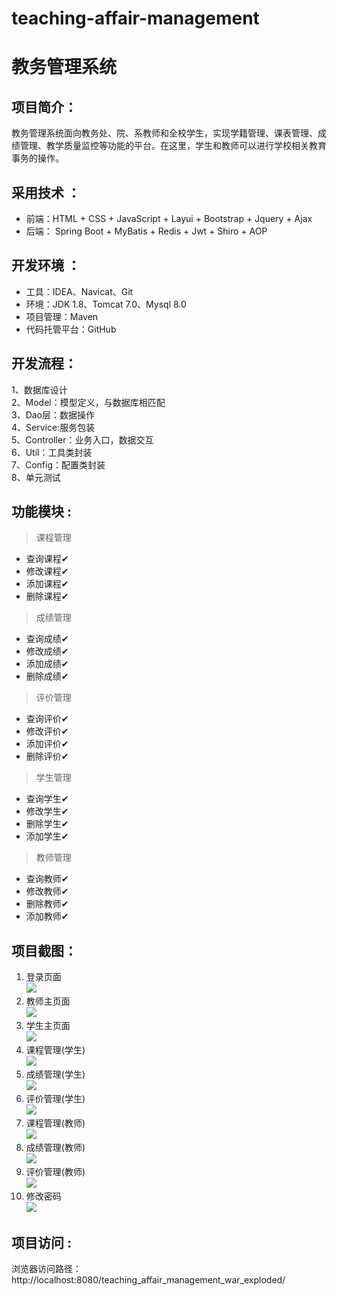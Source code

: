 # teaching-affair-management

# 教务管理系统

## 项目简介：

教务管理系统面向教务处、院、系教师和全校学生，实现学籍管理、课表管理、成绩管理、教学质量监控等功能的平台。在这里，学生和教师可以进行学校相关教育事务的操作。

## 采用技术 ： 
- 前端：HTML + CSS + JavaScript + Layui + Bootstrap + Jquery + Ajax
- 后端： Spring Boot + MyBatis + Redis + Jwt + Shiro + AOP

## 开发环境 ：
- 工具：IDEA、Navicat、Git
- 环境：JDK 1.8、Tomcat 7.0、Mysql 8.0
- 项目管理：Maven
- 代码托管平台：GitHub

## 开发流程：  
1、数据库设计  
2、Model：模型定义，与数据库相匹配  
3、Dao层：数据操作  
4、Service:服务包装  
5、Controller：业务入口，数据交互   
6、Util：工具类封装   
7、Config：配置类封装    
8、单元测试    


## 功能模块 :  

> 课程管理

- 查询课程✔
- 修改课程✔ 
- 添加课程✔
- 删除课程✔

> 成绩管理  

 - 查询成绩✔
 - 修改成绩✔
 - 添加成绩✔
 - 删除成绩✔

> 评价管理

- 查询评价✔
- 修改评价✔
- 添加评价✔
- 删除评价✔


> 学生管理

- 查询学生✔
- 修改学生✔
- 删除学生✔
- 添加学生✔


> 教师管理

- 查询教师✔
- 修改教师✔
- 删除教师✔
- 添加教师✔


## 项目截图：
1. 登录页面  
![](https://img-blog.csdnimg.cn/20210316235516634.png?x-oss-process=image/watermark,type_ZmFuZ3poZW5naGVpdGk,shadow_10,text_aHR0cHM6Ly9ibG9nLmNzZG4ubmV0L3dlaXhpbl80MzU0ODMxMA==,size_16,color_FFFFFF,t_70#pic_center)
2. 教师主页面  
![](https://img-blog.csdnimg.cn/20210316235636865.png?x-oss-process=image/watermark,type_ZmFuZ3poZW5naGVpdGk,shadow_10,text_aHR0cHM6Ly9ibG9nLmNzZG4ubmV0L3dlaXhpbl80MzU0ODMxMA==,size_16,color_FFFFFF,t_70#pic_center)
3. 学生主页面  
![](https://img-blog.csdnimg.cn/20210316235530134.png?x-oss-process=image/watermark,type_ZmFuZ3poZW5naGVpdGk,shadow_10,text_aHR0cHM6Ly9ibG9nLmNzZG4ubmV0L3dlaXhpbl80MzU0ODMxMA==,size_16,color_FFFFFF,t_70#pic_center)
4. 课程管理(学生)  
![](https://img-blog.csdnimg.cn/2021031623554014.png?x-oss-process=image/watermark,type_ZmFuZ3poZW5naGVpdGk,shadow_10,text_aHR0cHM6Ly9ibG9nLmNzZG4ubmV0L3dlaXhpbl80MzU0ODMxMA==,size_16,color_FFFFFF,t_70#pic_center) 
5. 成绩管理(学生)  
![](https://img-blog.csdnimg.cn/20210316235552148.png?x-oss-process=image/watermark,type_ZmFuZ3poZW5naGVpdGk,shadow_10,text_aHR0cHM6Ly9ibG9nLmNzZG4ubmV0L3dlaXhpbl80MzU0ODMxMA==,size_16,color_FFFFFF,t_70#pic_center) 
6. 评价管理(学生)  
![](https://img-blog.csdnimg.cn/20210316235620766.png?x-oss-process=image/watermark,type_ZmFuZ3poZW5naGVpdGk,shadow_10,text_aHR0cHM6Ly9ibG9nLmNzZG4ubmV0L3dlaXhpbl80MzU0ODMxMA==,size_16,color_FFFFFF,t_70#pic_center) 
7. 课程管理(教师)  
![](https://img-blog.csdnimg.cn/20210316235647453.png?x-oss-process=image/watermark,type_ZmFuZ3poZW5naGVpdGk,shadow_10,text_aHR0cHM6Ly9ibG9nLmNzZG4ubmV0L3dlaXhpbl80MzU0ODMxMA==,size_16,color_FFFFFF,t_70#pic_center) 
8. 成绩管理(教师)  
![](https://img-blog.csdnimg.cn/20210316235655387.png?x-oss-process=image/watermark,type_ZmFuZ3poZW5naGVpdGk,shadow_10,text_aHR0cHM6Ly9ibG9nLmNzZG4ubmV0L3dlaXhpbl80MzU0ODMxMA==,size_16,color_FFFFFF,t_70#pic_center) 
9. 评价管理(教师)  
![](https://img-blog.csdnimg.cn/20210316235704858.png?x-oss-process=image/watermark,type_ZmFuZ3poZW5naGVpdGk,shadow_10,text_aHR0cHM6Ly9ibG9nLmNzZG4ubmV0L3dlaXhpbl80MzU0ODMxMA==,size_16,color_FFFFFF,t_70#pic_center) 
10. 修改密码  
![](https://img-blog.csdnimg.cn/20210316235628797.png?x-oss-process=image/watermark,type_ZmFuZ3poZW5naGVpdGk,shadow_10,text_aHR0cHM6Ly9ibG9nLmNzZG4ubmV0L3dlaXhpbl80MzU0ODMxMA==,size_16,color_FFFFFF,t_70#pic_center) 


## 项目访问 :  
浏览器访问路径： http://localhost:8080/teaching_affair_management_war_exploded/
